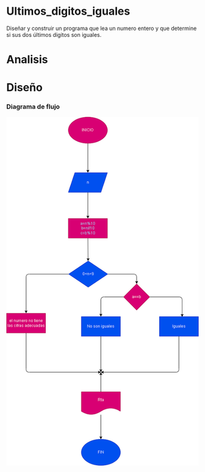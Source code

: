 # Ultimos_digitos_iguales
Diseñar y construir un programa que lea un numero entero y que determine si sus dos últimos digitos son iguales.

# Analisis

# Diseño

### Diagrama de flujo
![Diagrama de flujo](diagrama.png "Diagrama de flujo")

